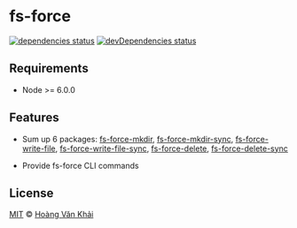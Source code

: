 
# fs-force

[![dependencies status](https://david-dm.org/ksxnodemodules/fs-force.svg)](https://david-dm.org/ksxnodemodules/fs-force#info=dependencies)
[![devDependencies status](https://david-dm.org/ksxnodemodules/fs-force/dev-status.svg)](https://david-dm.org/ksxnodemodules/fs-force#info=devDependencies)

## Requirements

 * Node >= 6.0.0

## Features

 * Sum up 6 packages: [fs-force-mkdir](https://www.npmjs.com/package/fs-force-mkdir), [fs-force-mkdir-sync](https://www.npmjs.com/package/fs-force-mkdir-sync), [fs-force-write-file](https://www.npmjs.com/package/fs-force-write-file), [fs-force-write-file-sync](https://www.npmjs.com/package/fs-force-write-file-sync), [fs-force-delete](https://www.npmjs.com/package/fs-force-delete), [fs-force-delete-sync](https://www.npmjs.com/package/fs-force-delete-sync)

 * Provide fs-force CLI commands

## License

[MIT](https://github.com/ksxnodemodules/my-licenses/blob/master/MIT.md) © [Hoàng Văn Khải](https://github.com/KSXGitHub)
